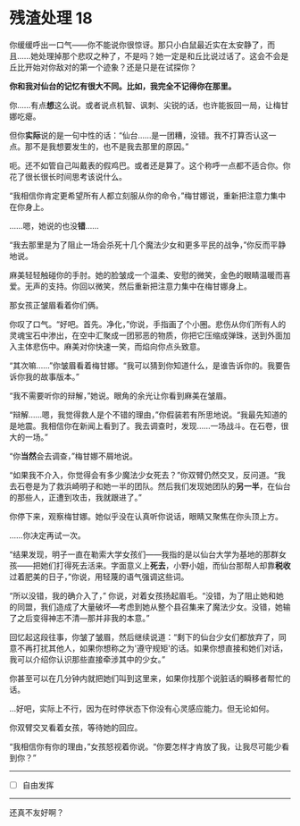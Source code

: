 # 残渣处理 18

你缓缓呼出一口气——你不能说你很惊讶。那只小白鼠最近实在太安静了，而且……她处理掉那个悲叹之种了，不是吗？她一定是和丘比说过话了。这会不会是丘比开始对你敌对的第一个迹象？还是只是在试探你？

**你和我对仙台的记忆有很大不同。比如，我完全不记得你在那里。**

你……有点**想**这么说。或者说点机智、讽刺、尖锐的话，也许能扳回一局，让梅甘娜吃瘪。

但你**实际**说的是一句中性的话：“仙台……是一团糟，没错。我不打算否认这一点。那不是我想要发生的，也不是我去那里的原因。”

呃。还不如管自己叫戴表的假鸡巴。或者还是算了。这个称呼一点都不适合你。你花了很长很长时间思考该说什么。

“我相信你肯定更希望所有人都立刻服从你的命令，”梅甘娜说，重新把注意力集中在你身上。

……嗯，她说的也没**错**……

“我去那里是为了阻止一场会杀死十几个魔法少女和更多平民的战争，”你反而平静地说。

麻美轻轻触碰你的手肘。她的脸皱成一个温柔、安慰的微笑，金色的眼睛温暖而喜爱。无声的支持。你回以微笑，然后重新把注意力集中在梅甘娜身上。

那女孩正皱眉看着你们俩。

你叹了口气。“好吧。首先。净化，”你说，手指画了个小圈。悲伤从你们所有人的灵魂宝石中渗出，在空中汇聚成一团邪恶的物质，你把它压缩成弹珠，送到外面加入主体悲伤中。麻美对你快速一笑，而焰向你点头致意。

“其次嘛……”你皱眉看着梅甘娜。“我可以猜到你知道什么，是谁告诉你的。我要告诉你我的故事版本。”

“我不需要听你的辩解，”她说。眼角的余光让你看到麻美在皱眉。

“辩解……嗯，我觉得救人是个不错的理由，”你假装若有所思地说。“我最先知道的是地震。我相信你在新闻上看到了。我去调查时，发现……一场战斗。在石卷，很大的一场。”

“你**当然**会去调查，”梅甘娜不屑地说。

“如果我不介入，你觉得会有多少魔法少女死去？”你双臂仍然交叉，反问道。“我去石卷是为了救浜崎明子和她一半的团队。然后我们发现她团队的**另一半**，在仙台的那些人，正遭到攻击，我就跟进了。”

你停下来，观察梅甘娜。她似乎没在认真听你说话，眼睛又聚焦在你头顶上方。

……你决定再试一次。

“结果发现，明子一直在勒索大学女孩们——我指的是以仙台大学为基地的那群女孩——把她们打得死去活来。字面意义上**死去**，小野小姐，而仙台那帮人却靠**税收**过着肥美的日子，”你说，用轻蔑的语气强调这些词。

“所以没错，我的确介入了，” 你说，对着女孩扬起眉毛。“没错，为了阻止她和她的同盟，我们造成了大量破坏—考虑到她从整个县召集来了魔法少女。没错，她输了之后变得神志不清—那并非我的本意。”

回忆起这段往事，你皱了皱眉，然后继续说道：“剩下的仙台少女们都放弃了，同意不再打扰其他人，如果你想称之为'遵守规矩'的话。如果你想直接和她们对话，我可以介绍你认识那些直接牵涉其中的少女。”

你甚至可以在几分钟内就把她们叫到这里来，如果你找那个说脏话的瞬移者帮忙的话。

...好吧，实际上不行，因为在时停状态下你没有心灵感应能力。但无论如何。

你双臂交叉看着女孩，等待她的回应。

“我相信你有你的理由，”女孩怒视着你说。“你要怎样才肯放了我，让我尽可能少看到你？”

---

- [ ] 自由发挥

---

还真不友好啊？
